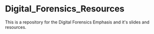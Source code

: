 # Digital_Forensics_Resources
This is a repository for the Digital Forensics Emphasis and it's slides and resources. 
